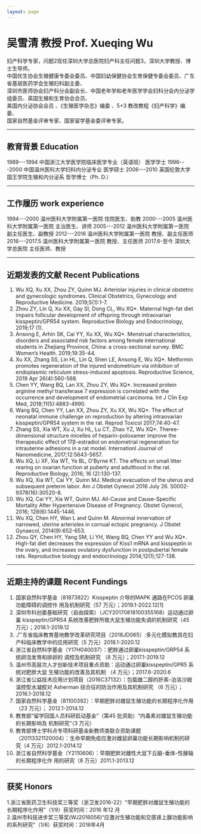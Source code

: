 ```yaml
---
layout: page
---
```




# 吴雪清 教授 Prof. Xueqing Wu

   妇产科学专家，问题2现任深圳大学总医院妇产科主任问题3，深圳大学教授、博士生导师。<br>
 中国优生协会生殖健康专委会委员、中国妇幼保健协会生育保健专委会委员、广东省基层医药学会生殖妇科副主委、<br>
 深圳市医师协会妇产科分会副会长、中国老年学和老年医学学会妇科分会内分泌学组委员、英国生殖和生育协会会员、<br>
 美国内分泌协会会员 、《生殖医学杂志》编委 、5+3 教改教程《妇产科学》编委、<br>
 国家自然基金评审专家、国家留学基金委评审专家。

***

## 教育背景 Education

1989---1994 中国浙江大学医学院临床医学专业（英语班） 医学学士
1996---2000 中国温州医科大学妇科内分泌专业 医学硕士
2006---2010 英国伦敦大学国王学院生殖和内分泌系 哲学博士（Ph. D.）

***

## 工作履历 work experience

1994---2000   温州医科大学附属第一医院 住院医生、助教
2000---2005   温州医科大学附属第一医院 主治医生、讲师
2005---2012   温州医科大学附属第一医院 副主任医生、副教授
2012---2016   温州医科大学附属第一医院 教授、副主任医师
2016---2017.5 温州医科大学附属第一医院 教授、主任医师
2017.6-至今   深圳大学总医院 主任医师、教授

***

## 近期发表的文献 Recent Publications 

1. Wu XQ, Xu XX, Zhou ZY, Quinn MJ. Arteriolar injuries in clinical obstetric and gynecologic syndromes. Clinical Obstetrics, Gynecology and Reproductive Medicine. 2019;5(1):1-7.
2. Zhou ZY, Lin Q, Xu XX, Gay SI, Dong CL, Wu XQ*. Maternal high-fat diet impairs follicular development of offspring through intraovarian kisspeptin/GPR54 system. Reproductive Biology and Endocrinology, 2019;17 (1).
3. Ansong E, Arhin SK, Cai YY, Xu XX, Wu XQ*. Menstrual characteristics, disorders and associated risk factors among female international students in Zhejiang Province, China: a cross-sectional survey. BMC Women’s Health. 2019;19:35-44.
4. Xu XX, Zhang SS, Lin HL, Lin Q, Shen LE, Ansong E, Wu XQ*. Metformin promotes regeneration of the injured endometrium via inhibition of endoplasmic reticulum stress-induced apoptosis. Reproductive Science, 2019 Apr 26(4):560-568.
5. Chen YY, Wang BQ, Lan XX, Zhou ZY, Wu XQ*. Increased protein arginine methyl transferase 7 expression is correlated with the occurrence and development of endometrial carcinoma. Int J Clin Exp Med, 2018;11(5):4883-4990.
6. Wang BQ, Chen YY, Lan XX, Zhou ZY, Xu XX, Wu XQ*. The effect of neonatal immune challenge on reproduction by altering intraovarian kisspeptin/GPR54 system in the rat. Reprod Toxicol 2017;74:40-47.
7. Zhang SS, Xia WT, Xu J, Xu HL, Lu CT, Zhao YZ, Wu XQ*. Theree-dimensional structure micelles of heparin-poloxamer improve the therapeutic effect of 17β-estradiol on endometrial regeneration for intrauterine adhesions in a rat model. Internationl Journal of Nanomedicine, 2017;12:5643-5657.
8. Wu XQ, Li XF, Xia WT, Ye BL, O’Byrne KT. The effects on small litter rearing on ovarian function at puberty and adulthood in the rat. Reproductive Biology, 2016; 16 (2):130-137.
9. Wu XQ, Xia WT, Cai YY, Quinn MJ. Medical evacuation of the uterus and subsequent preterm labor. Am J Obstet Gynecol 2016 July 26. S0002-9378(16):30520-8.
10. Wu XQ, Cai YY, Xia WT, Quinn MJ. All-Cause and Cause-Specific Mortality After Hypertensive Disease of Pregnancy. Obstet Gynecol, 2016; 128(6):1445-1446.
11. Wu XQ, Chen HY, Wan L and Quinn M. Abnormal innervation of narrowed, uterine arterioles in cornual ectopic pregnancy. J Obstet Gynaecol, 2014(9):652-653.
12. Zhou QY, Chen HY, Yang SM, Li YH, Wang BQ, Chen YY and Wu XQ*. High-fat diet decreases the expression of Kiss1 mRNA and kisspeptin in the ovary, and increases ovulatory dysfunction in postpubertal female rats. Reproductive biology and endocrinology 2014;12(1);127-138.

***

## 近期主持的课题 Recent Fundings

1. 国家⾃然科学基金（81873822）Kisspeptin 介导的MAPK 通路在PCOS 卵巢功能障碍的调控作 ⽤及机制研究（57 万元）；2019.1-2022.12[1]
2. 深圳市科创委基础研究（⾃由探索）（JCY20170818100355168）运动通过卵巢 kisspeptin/GPR54 系统改善肥胖所致⼤⿏⽣殖功能失调的机制研究（45 万元）；2018.1-2019.12
3. .广东省临床教育基地教学改⾰研究项目（2018JD065）:多元化模拟教具在妇产科临床教学中的应⽤研究（5 万元）2018.1-2020.12
4. 浙江省⾃然科学基⾦（Y17H040037）：肥胖通过卵巢kisspeptin/GRP54 系统卵泡发育和排卵的 调控及机制研究 （8 万元）；2017.1-2019.12
5. 温州市⾼层次⼈才创新技术项目重点资助：运动通过卵巢kisspeptin/GPR5 系统对肥胖⼤⿏ ⽣殖功能的改善及其机制 （4 万元）；2017.6-2020.6
6. 浙江省公益技术应⽤计划项目（2016C37132）：包载雌⼆醇的肝素-泊洛沙姆温控型⽔凝胶对 Asherman 综合征的防治作⽤及其机制研究 （6 万元）； 2016.1-2018.12
7. 国家⾃然科学基⾦（81100392）：早期肥胖对雌⿏⽣殖功能的⻓期程序化作⽤（23 万元）； 2012.1-2014.12
8. 教育部“留学回国⼈员科研启动基⾦”（第45 批资助）“内毒素对雌⿏⽣殖功能的⻓期影响及 机制研究“（3 万元）
9. 教育部博⼠学科点专项科研基⾦新教师类联合资助课题（20113321120004）：⽣命早期免疫应激对雌⿏卵巢功能⻓期影响机制的研究（4 万元）2012.1-2014.12
10. 浙江省⾃然科学基金（Y2110606）：早期肥胖对雌性⼤⿏下丘脑-垂体-性腺轴的⻓期程序化作 ⽤的研究（8 万元）2011.1-2013.12

***

## 获奖 Honors

1.浙江省医药卫生科技奖三等奖（浙卫发2016-22）“早期肥胖对雌鼠生殖功能的长期程序化作用”（1/9）获奖时间：2016 年12 月 <br>
2.温州市科技进步奖三等奖(WJ2016056)“应激对生殖功能和交感肾上腺功能影响的系列研究”（1/6）获奖时间：2016年4月 <br>
